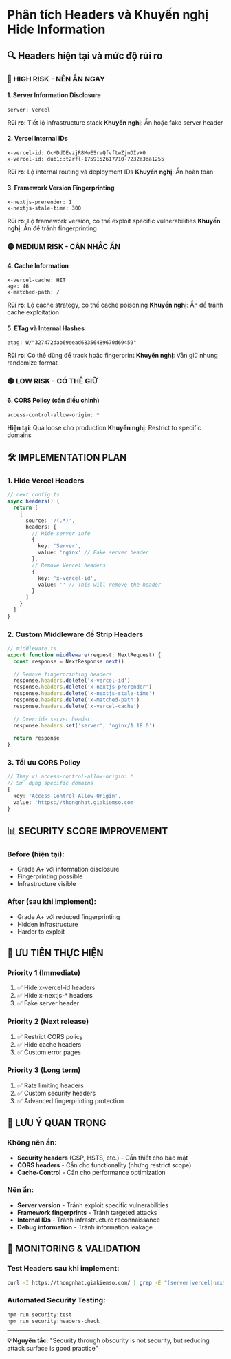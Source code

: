 # Phân tích Headers và Khuyến nghị Hide Information

## 🔍 **Headers hiện tại và mức độ rủi ro**

### 🔴 **HIGH RISK - NÊN ẨN NGAY**

#### 1. Server Information Disclosure
```
server: Vercel
```
**Rủi ro**: Tiết lộ infrastructure stack
**Khuyến nghị**: Ẩn hoặc fake server header

#### 2. Vercel Internal IDs
```
x-vercel-id: OcMDdOEvzjR8MoESrvQfvftwZjnDIvX0
x-vercel-id: dub1::t2rfl-1759152617710-7232e3da1255
```
**Rủi ro**: Lộ internal routing và deployment IDs
**Khuyến nghị**: Ẩn hoàn toàn

#### 3. Framework Version Fingerprinting
```
x-nextjs-prerender: 1
x-nextjs-stale-time: 300
```
**Rủi ro**: Lộ framework version, có thể exploit specific vulnerabilities
**Khuyến nghị**: Ẩn để tránh fingerprinting

### 🟡 **MEDIUM RISK - CÂN NHẮC ẨN**

#### 4. Cache Information
```
x-vercel-cache: HIT
age: 46
x-matched-path: /
```
**Rủi ro**: Lộ cache strategy, có thể cache poisoning
**Khuyến nghị**: Ẩn để tránh cache exploitation

#### 5. ETag và Internal Hashes
```
etag: W/"327472dab69eead68356489670d69459"
```
**Rủi ro**: Có thể dùng để track hoặc fingerprint
**Khuyến nghị**: Vẫn giữ nhưng randomize format

### 🟢 **LOW RISK - CÓ THỂ GIỮ**

#### 6. CORS Policy (cần điều chỉnh)
```
access-control-allow-origin: *
```
**Hiện tại**: Quá loose cho production
**Khuyến nghị**: Restrict to specific domains

## 🛠️ **IMPLEMENTATION PLAN**

### 1. Hide Vercel Headers
```typescript
// next.config.ts
async headers() {
  return [
    {
      source: '/(.*)',
      headers: [
        // Hide server info
        {
          key: 'Server',
          value: 'nginx' // Fake server header
        },
        // Remove Vercel headers
        {
          key: 'x-vercel-id',
          value: '' // This will remove the header
        }
      ]
    }
  ]
}
```

### 2. Custom Middleware để Strip Headers
```typescript
// middleware.ts
export function middleware(request: NextRequest) {
  const response = NextResponse.next()
  
  // Remove fingerprinting headers
  response.headers.delete('x-vercel-id')
  response.headers.delete('x-nextjs-prerender')
  response.headers.delete('x-nextjs-stale-time')
  response.headers.delete('x-matched-path')
  response.headers.delete('x-vercel-cache')
  
  // Override server header
  response.headers.set('server', 'nginx/1.18.0')
  
  return response
}
```

### 3. Tối ưu CORS Policy
```typescript
// Thay vì access-control-allow-origin: *
// Sử dụng specific domains
{
  key: 'Access-Control-Allow-Origin',
  value: 'https://thongnhat.giakiemso.com'
}
```

## 📊 **SECURITY SCORE IMPROVEMENT**

### Before (hiện tại):
- Grade A+ với information disclosure
- Fingerprinting possible
- Infrastructure visible

### After (sau khi implement):
- Grade A+ với reduced fingerprinting
- Hidden infrastructure
- Harder to exploit

## 🎯 **ƯU TIÊN THỰC HIỆN**

### Priority 1 (Immediate)
1. ✅ Hide x-vercel-id headers
2. ✅ Hide x-nextjs-* headers  
3. ✅ Fake server header

### Priority 2 (Next release)
1. ✅ Restrict CORS policy
2. ✅ Hide cache headers
3. ✅ Custom error pages

### Priority 3 (Long term)
1. ✅ Rate limiting headers
2. ✅ Custom security headers
3. ✅ Advanced fingerprinting protection

## 🚨 **LƯU Ý QUAN TRỌNG**

### Không nên ẩn:
- **Security headers** (CSP, HSTS, etc.) - Cần thiết cho bảo mật
- **CORS headers** - Cần cho functionality (nhưng restrict scope)
- **Cache-Control** - Cần cho performance optimization

### Nên ẩn:
- **Server version** - Tránh exploit specific vulnerabilities
- **Framework fingerprints** - Tránh targeted attacks
- **Internal IDs** - Tránh infrastructure reconnaissance
- **Debug information** - Tránh information leakage

## 🔧 **MONITORING & VALIDATION**

### Test Headers sau khi implement:
```bash
curl -I https://thongnhat.giakiemso.com/ | grep -E "(server|vercel|nextjs)"
```

### Automated Security Testing:
```bash
npm run security:test
npm run security:headers-check
```

---

**💡 Nguyên tắc**: "Security through obscurity is not security, but reducing attack surface is good practice"